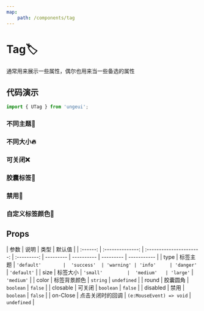 ```yaml
---
map:
    path: /components/tag
---
```


# Tag🏷

通常用来展示一些属性，偶尔也用来当一些备选的属性

## 代码演示

```js
import { UTag } from 'ungeui';
```

### 不同主题🚀

<demo src="./demo/theme.vue"
  language="vue"
  title="🚀基本用法"
  desc="不同的type决定不同的主题类型，默认提供了五种主题：default、success、warning、danger、info">
</demo>

### 不同大小🔥

<demo src="./demo/size.vue"
  language="vue"
  title="🔥基本用法"
  desc="添加不同的size值可以改变标签的大小">
</demo>

### 可关闭❌

<demo src="./demo/close.vue"
  language="vue"
  title="❌基本用法"
  desc="closable属性控制是否显示关闭，并且你可以监听这个关闭事件">
</demo>

### 胶囊标签💊

<demo src="./demo/round.vue"
  language="vue"
  title="💊基本用法"
  desc="它看起来像一个胶囊，也许就是...">
</demo>

### 禁用🚫

<demo src="./demo/disabled.vue"
  language="vue"
  title="🚫基本用法"
  desc="禁用后无法触发事件，也无法选中文字">
</demo>

### 自定义标签颜色🌈

<demo src="./demo/color.vue"
  language="vue"
  title="🌈基本用法"
  desc="自定义颜色支持十六进制和RGB，你可以用你喜欢的颜色！">
</demo>

## Props

|   参数   |       说明       |           类型           |   默认值    |
| :------: | :--------------: | :----------------------: | :---------: | --------- | ---------- | --------- | ----------- |
|   type   |     标签主题     |        `'default'        |  'success'  | 'warning' | 'info'     | 'danger'` | `'default'` |
|   size   |     标签大小     |         `'small'         |  'medium'   | 'large'`  | `'medium'` |
|  color   |   标签背景颜色   |         `string`         | `undefined` |
|  round   |     胶囊圆角     |        `boolean`         |   `false`   |
| closable |      可关闭      |        `boolean`         |   `false`   |
| disabled |       禁用       |        `boolean`         |   `false`   |
| on-Close | 点击关闭时的回调 | `(e:MouseEvent) => void` | `undefined` |
